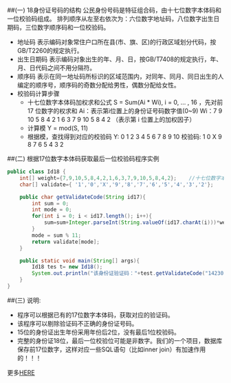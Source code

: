 ##(一) 18身份证号码的结构
公民身份号码是特征组合码，由十七位数字本体码和一位校验码组成。
排列顺序从左至右依次为：六位数字地址码，八位数字出生日期码，三位数字顺序码和一位校验码。
* 地址码
表示编码对象常住户口所在县(市、旗、区)的行政区域划分代码，按GB/T2260的规定执行。
* 出生日期码
表示编码对象出生的年、月、日，按GB/T7408的规定执行，年、月、日代码之间不用分隔符。
* 顺序码
表示在同一地址码所标识的区域范围内，对同年、同月、同日出生的人编定的顺序号，顺序码的奇数分配给男性，偶数分配给女性。
* 校验码计算步骤
  *  十七位数字本体码加权求和公式
    S = Sum(Ai * Wi), i = 0, … , 16 ，先对前 17 位数字的权求和
    Ai：表示第i位置上的身份证号码数字值(0~9)
    Wi：7 9 10 5 8 4 2 1 6 3 7 9 10 5 8 4 2 （表示第 i 位置上的加权因子）
  *  计算模
    Y = mod(S, 11)
  *  根据模，查找得到对应的校验码
    Y: 0 1 2 3 4 5 6 7 8 9 10
    校验码: 1 0 X 9 8 7 6 5 4 3 2

##(二) 根据17位数字本体码获取最后一位校验码程序实例
```java
public class Id18 {
    int[] weight={7,9,10,5,8,4,2,1,6,3,7,9,10,5,8,4,2};    //十七位数字本体码权重
    char[] validate={ '1','0','X','9','8','7','6','5','4','3','2'};    //mod11,对应校验码字符值    

    public char getValidateCode(String id17){
        int sum = 0;
        int mode = 0;
        for(int i = 0; i < id17.length(); i++){
            sum=sum+Integer.parseInt(String.valueOf(id17.charAt(i)))*weight[i];
        }
        mode = sum % 11;
        return validate[mode];
    }

    public static void main(String[] args){
        Id18 tes t= new Id18();
        System.out.println("该身份证验证码："+test.getValidateCode("14230219700101101"));    //该身份证校验码：3
    }
}
```
##(三) 说明:
* 程序可以根据已有的17位数字本体码，获取对应的验证码。
* 该程序可以剔除验证码不正确的身份证号码。
* 15位的身份证出生年份采用年份后2位，没有最后1位校验码。
* 完整的身份证18位，最后一位校验位可能是非数字。我们的一个项目，数据库保存前17位数字，这样对应一些SQL语句（比如inner join）有加速作用的！！！


更多[HERE](http://www.cnblogs.com/xudong-bupt/p/3293838.html)
